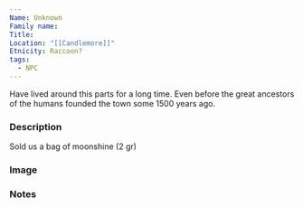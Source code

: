 ```yaml
---
Name: Unknown
Family name: 
Title: 
Location: "[[Candlemore]]"
Etnicity: Raccoon?
tags:
  - NPC
---
```

Have lived around this parts for a long time.
Even before the great ancestors of the humans founded the town some 1500 years ago.

### Description
Sold us a bag of moonshine (2 gr)

### Image


### Notes
